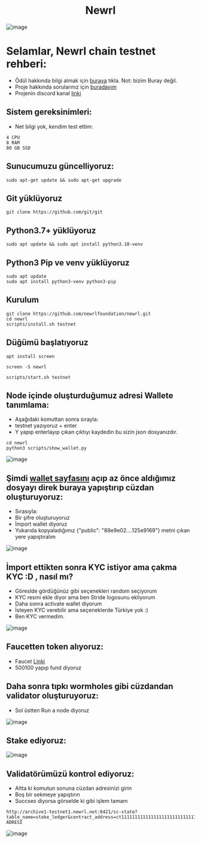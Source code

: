 <h1 align="center"> Newrl </h1>

![image](https://user-images.githubusercontent.com/101149671/194660242-7679c111-df7a-49fd-b9eb-1d83cd5e010f.png)

# Selamlar, Newrl chain testnet rehberi:

 * Ödül hakkında bilgi almak için [buraya](https://newrl.medium.com/join-newrls-incentivized-testnet-and-earn-newrl-tokens-716e6af7b1b9) tıkla. Not: bizim Buray değil.
 * Proje hakkında sorularınız için [buradayım](discord.gg/ruescommunity)
 * Projenin discord kanal [linki](https://discord.gg/GWVZxuH2)

## Sistem gereksinimleri:

 * Net bilgi yok, kendim test ettim:

```
4 CPU
8 RAM
80 GB SSD
```

## Sunucumuzu güncelliyoruz:
```
sudo apt-get update && sudo apt-get upgrade
```

## Git yüklüyoruz
```
git clone https://github.com/git/git
```

## Python3.7+  yüklüyoruz
```
sudo apt update && sudo apt install python3.10-venv
```

## Python3 Pip ve venv yüklüyoruz  
```
sudo apt update
sudo apt install python3-venv python3-pip
```

## Kurulum
```
git clone https://github.com/newrlfoundation/newrl.git
cd newrl
scripts/install.sh testnet
```

## Düğümü başlatıyoruz
```
apt install screen
```

```
screen -S newrl
```

```
scripts/start.sh testnet
```

## Node içinde oluşturduğumuz adresi Wallete tanımlama:

 * Aşağıdaki komuttan sonra sırayla:
 * testnet yazıyoruz + enter
 * Y yapıp enterlayıp çıkan çıktıyı kaydedin bu sizin json dosyanızdır.

```
cd newrl
python3 scripts/show_wallet.py
```

![image](https://user-images.githubusercontent.com/101149671/194666768-2920d230-3f2f-4fbe-89ff-84fc222bfb00.png)

## Şimdi [wallet sayfasını](https://wallet.newrl.net/) açıp az önce aldığımız dosyayı direk buraya yapıştırıp cüzdan oluşturuyoruz:

 * Sırasıyla:
 * Bir şifre oluşturuyoruz
 * İmport wallet diyoruz
 * Yukarıda kopyaladığımız {"public": "88e9e02....125e9169"} metni çıkan yere yapıştıralım

![image](https://user-images.githubusercontent.com/101149671/194667767-46220e17-1781-4e47-8910-b9032b478c05.png)

## İmport ettikten sonra KYC istiyor ama çakma KYC :D , nasıl mı? 

 * Göreslde gördüğünüz gibi seçenekleri random seçiyorum
 * KYC resmi ekle diyor ama ben Stride logosunu ekliyorum
 * Daha sonra activate wallet diyorum
 * İsteyen KYC verebilir ama seçeneklerde Türkiye yok :)
 * Ben KYC vermedim.

![image](https://user-images.githubusercontent.com/101149671/194668370-00e67a20-487f-4985-ad6d-42bc0ecb8894.png)


## Faucetten token alıyoruz:

 * Faucet [Linki](https://wallet.newrl.net/faucet/)
 * 500100 yapıp fund diyoruz

## Daha sonra tıpkı wormholes gibi cüzdandan validator oluşturuyoruz:

 * Sol üstten Run a node diyoruz

![image](https://user-images.githubusercontent.com/101149671/194668698-21b4dd15-bd86-498b-964f-be3ec1c828e1.png)

## Stake ediyoruz:

![image](https://user-images.githubusercontent.com/101149671/194668779-d0f8abb5-bfe5-4f01-9cd5-9765a358ea00.png)


## Validatörümüzü kontrol ediyoruz:

 * Altta ki komutun sonuna cüzdan adresinizi girin
 * Boş bir sekmeye yapıştırın
 * Succses diyorsa görselde ki gibi işlem tamam

```
http://archive1-testnet1.newrl.net:8421/sc-state?table_name=stake_ledger&contract_address=ct1111111111111111111111111111111111111115&unique_column=wallet_address&unique_value=CÜZDAN ADRESİ
```

![image](https://user-images.githubusercontent.com/101149671/194668964-532a33d3-2143-4a72-b022-bae7aa038d46.png)
